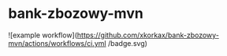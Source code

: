 # bank-zbozowy-mvn
![example workflow](https://github.com/xkorkax/bank-zbozowy-mvn/actions/workflows/ci.yml
/badge.svg)
